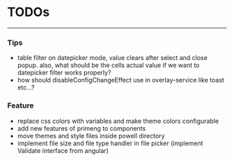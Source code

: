 # TODOs

---

### Tips

- table filter on datepicker mode, value clears after select and close popup. also, what should be the cells actual
  value if we want to datepicker filter works properly?
- how should disableConfigChangeEffect use in overlay-service like toast etc...?

### Feature

- replace css colors with variables and make theme colors configurable
- add new features of primeng to components
- move themes and style files inside powell directory
- implement file size and file type handler in file picker (implement Validate interface from angular)
